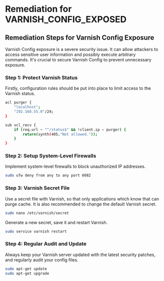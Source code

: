 # Remediation for VARNISH_CONFIG_EXPOSED

## Remediation Steps for Varnish Config Exposure
Varnish Config exposure is a severe security issue. It can allow attackers to access sensitive user information and possibly execute arbitrary commands. It's crucial to secure Varnish Config to prevent unnecessary exposure.

### Step 1: Protect Varnish Status
Firstly, configuration rules should be put into place to limit access to the Varnish status.

```bash
acl purger {
    "localhost";
    "192.168.55.0"/24;
}

sub vcl_recv {
    if (req.url ~ "^/status$" && !client.ip ~ purger) {
        return(synth(405,"Not allowed."));
    }
}
```

### Step 2: Setup System-Level Firewalls
Implement system-level firewalls to block unauthorized IP addresses.

```bash
sudo ufw deny from any to any port 6082
```

### Step 3: Varnish Secret File
Use a secret file with Varnish, so that only applications which know that can purge cache. It is also recommended to change the default Varnish secret.

```bash
sudo nano /etc/varnish/secret
```
Generate a new secret, save it and restart Varnish.

```bash
sudo service varnish restart
```

### Step 4: Regular Audit and Update
Always keep your Varnish server updated with the latest security patches, and regularly audit your config files.

```bash
sudo apt-get update
sudo apt-get upgrade
```